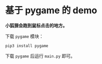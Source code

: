 # 基于 pygame 的 demo 

**小狐狸会跑到鼠标点击的地方。**

下载 `pygame` 模块：

`pip3 install pygame`

下载 `pygame` 后运行 `main.py` 即可。
